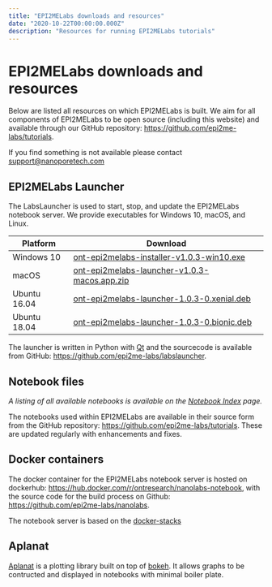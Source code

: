 ```yaml
---
title: "EPI2MELabs downloads and resources"
date: "2020-10-22T00:00:00.000Z"
description: "Resources for running EPI2MELabs tutorials"
---
```


# EPI2MELabs downloads and resources

Below are listed all resources on which EPI2MELabs is built. We aim for all
components of EPI2MELabs to be open source (including this website) and
available through our GitHub repository:
https://github.com/epi2me-labs/tutorials.

If you find something is not available please contact support@nanoporetech.com


## EPI2MELabs Launcher

The LabsLauncher is used to start, stop, and update the EPI2MELabs notebook
server. We provide executables for Windows 10, macOS, and Linux.

| Platform     | Download                                                                                                                                                          |
|--------------|-------------------------------------------------------------------------------------------------------------------------------------------------------------------|
| Windows 10   | [ont-epi2melabs-installer-v1.0.3-win10.exe](https://github.com/epi2me-labs/labslauncher/releases/download/v1.0.3/ont-epi2melabs-installer-v1.0.3-win10.exe)       |
| macOS        | [ont-epi2melabs-launcher-v1.0.3-macos.app.zip](https://github.com/epi2me-labs/labslauncher/releases/download/v1.0.3/ont-epi2melabs-launcher-v1.0.3-macos.app.zip) |
| Ubuntu 16.04 | [ont-epi2melabs-launcher-1.0.3-0.xenial.deb](https://github.com/epi2me-labs/labslauncher/releases/download/v1.0.3/ont-epi2melabs-launcher-1.0.3-0.xenial.deb)     |
| Ubuntu 18.04 | [ont-epi2melabs-launcher-1.0.3-0.bionic.deb](https://github.com/epi2me-labs/labslauncher/releases/download/v1.0.3/ont-epi2melabs-launcher-1.0.3-0.bionic.deb)     |

The launcher is written in Python with [Qt](https://www.qt.io/) and the
sourcecode is available from GitHub:
https://github.com/epi2me-labs/labslauncher.


## Notebook files

*A listing of all available notebooks is available on the [Notebook
Index](/nbindex) page.*

The notebooks used within EPI2MELabs are available in their source form from
the GitHub repository: https://github.com/epi2me-labs/tutorials. These are
updated regularly with enhancements and fixes.

## Docker containers

The docker container for the EPI2MELabs notebook server is hosted on dockerhub:
https://hub.docker.com/r/ontresearch/nanolabs-notebook, with the source code
for the build process on Github: https://github.com/epi2me-labs/nanolabs.

The notebook server is based on the
[docker-stacks](https://github.com/jupyter)

## Aplanat

[Aplanat](https://github.com/epi2me-labs/aplanat) is a plotting library built
on top of [bokeh](https://docs.bokeh.org/en/latest/). It allows graphs to be
contructed and displayed in notebooks with minimal boiler plate.
